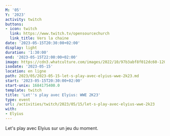 ```yaml
---
M: '05'
Y: '2023'
activity: twitch
buttons:
- icon: twitch
  link: https://www.twitch.tv/opensourcechurch
  link_title: Vers la chaine
date: '2023-05-15T20:30:00+02:00'
display: light
duration: '1:30:00'
end: '2023-05-15T22:00:00+02:00'
image: https://cdn3.whatculture.com/images/2022/10/97b3abf8f012dc60-1200x675.jpg
isodate: '2023-05-15'
location: en ligne
path: 2023/05/2023-05-15-let-s-play-avec-elyius-wwe-2k23.md
start: '2023-05-15T20:30:00+02:00'
start-unix: 1684175400.0
template: twitch
title: 'Let''s play avec Elyius: WWE 2K23'
type: event
url: /activities/twitch/2023/05/15/let-s-play-avec-elyius-wwe-2k23
with:
- Elyius
---
```

Let's play avec Elyius sur un jeu du moment.